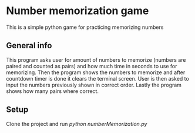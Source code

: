 # Number memorization game

This is a simple python game for practicing memorizing numbers

## General info
This program asks user for amount of numbers to memorize (numbers are paired and counted as pairs) and how much time in seconds to use for memorizing. Then the program shows the numbers to memorize and after countdown timer is done it clears the terminal screen. User is then asked to input the numbers previously shown in correct order. Lastly the program shows how many pairs where correct.

## Setup
Clone the project and
run _python numberMemorization.py_
